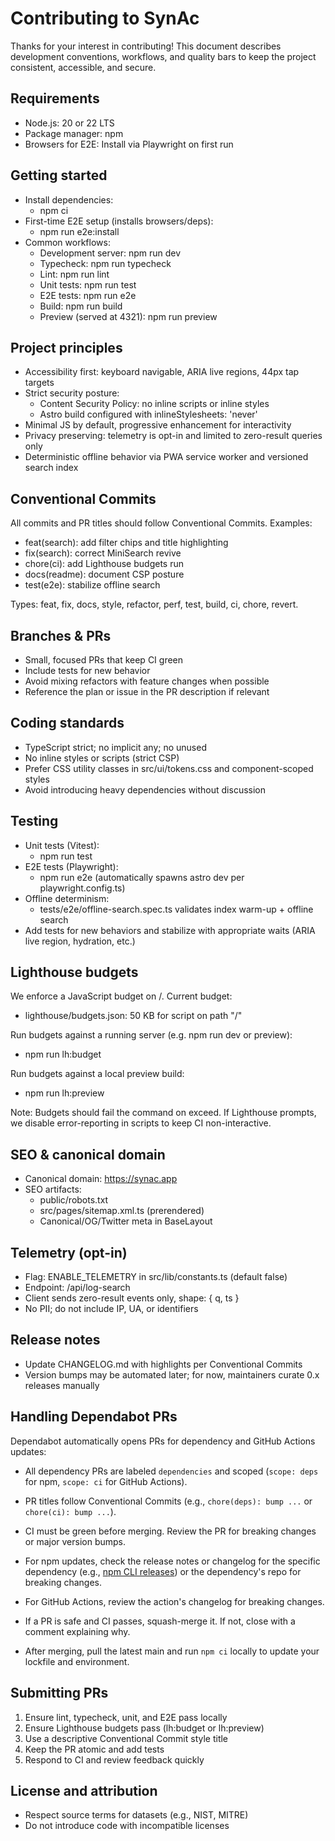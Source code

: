 # Contributing to SynAc

Thanks for your interest in contributing! This document describes development conventions, workflows, and quality bars to keep the project consistent, accessible, and secure.

## Requirements

- Node.js: 20 or 22 LTS
- Package manager: npm
- Browsers for E2E: Install via Playwright on first run

## Getting started

- Install dependencies:
  - npm ci
- First-time E2E setup (installs browsers/deps):
  - npm run e2e:install
- Common workflows:
  - Development server: npm run dev
  - Typecheck: npm run typecheck
  - Lint: npm run lint
  - Unit tests: npm run test
  - E2E tests: npm run e2e
  - Build: npm run build
  - Preview (served at 4321): npm run preview

## Project principles

- Accessibility first: keyboard navigable, ARIA live regions, 44px tap targets
- Strict security posture:
  - Content Security Policy: no inline scripts or inline styles
  - Astro build configured with inlineStylesheets: 'never'
- Minimal JS by default, progressive enhancement for interactivity
- Privacy preserving: telemetry is opt-in and limited to zero-result queries only
- Deterministic offline behavior via PWA service worker and versioned search index

## Conventional Commits

All commits and PR titles should follow Conventional Commits. Examples:
- feat(search): add filter chips and title highlighting
- fix(search): correct MiniSearch revive
- chore(ci): add Lighthouse budgets run
- docs(readme): document CSP posture
- test(e2e): stabilize offline search

Types: feat, fix, docs, style, refactor, perf, test, build, ci, chore, revert.

## Branches & PRs

- Small, focused PRs that keep CI green
- Include tests for new behavior
- Avoid mixing refactors with feature changes when possible
- Reference the plan or issue in the PR description if relevant

## Coding standards

- TypeScript strict; no implicit any; no unused
- No inline styles or scripts (strict CSP)
- Prefer CSS utility classes in src/ui/tokens.css and component-scoped styles
- Avoid introducing heavy dependencies without discussion

## Testing

- Unit tests (Vitest):
  - npm run test
- E2E tests (Playwright):
  - npm run e2e (automatically spawns astro dev per playwright.config.ts)
- Offline determinism:
  - tests/e2e/offline-search.spec.ts validates index warm-up + offline search
- Add tests for new behaviors and stabilize with appropriate waits (ARIA live region, hydration, etc.)

## Lighthouse budgets

We enforce a JavaScript budget on /. Current budget:
- lighthouse/budgets.json: 50 KB for script on path "/"

Run budgets against a running server (e.g. npm run dev or preview):
- npm run lh:budget

Run budgets against a local preview build:
- npm run lh:preview

Note: Budgets should fail the command on exceed. If Lighthouse prompts, we disable error-reporting in scripts to keep CI non-interactive.

## SEO & canonical domain

- Canonical domain: https://synac.app
- SEO artifacts:
  - public/robots.txt
  - src/pages/sitemap.xml.ts (prerendered)
  - Canonical/OG/Twitter meta in BaseLayout

## Telemetry (opt-in)

- Flag: ENABLE_TELEMETRY in src/lib/constants.ts (default false)
- Endpoint: /api/log-search
- Client sends zero-result events only, shape: { q, ts }
- No PII; do not include IP, UA, or identifiers

## Release notes

- Update CHANGELOG.md with highlights per Conventional Commits
- Version bumps may be automated later; for now, maintainers curate 0.x releases manually


## Handling Dependabot PRs

Dependabot automatically opens PRs for dependency and GitHub Actions updates:

- All dependency PRs are labeled `dependencies` and scoped (`scope: deps` for npm, `scope: ci` for GitHub Actions).
- PR titles follow Conventional Commits (e.g., `chore(deps): bump ...` or `chore(ci): bump ...`).
- CI must be green before merging. Review the PR for breaking changes or major version bumps.
- For npm updates, check the release notes or changelog for the specific dependency (e.g., [npm CLI releases](https://github.com/npm/cli/releases)) or the dependency's repo for breaking changes.

- For GitHub Actions, review the action's changelog for breaking changes.
- If a PR is safe and CI passes, squash-merge it. If not, close with a comment explaining why.
- After merging, pull the latest main and run `npm ci` locally to update your lockfile and environment.

## Submitting PRs

1) Ensure lint, typecheck, unit, and E2E pass locally
2) Ensure Lighthouse budgets pass (lh:budget or lh:preview)
3) Use a descriptive Conventional Commit style title
4) Keep the PR atomic and add tests
5) Respond to CI and review feedback quickly

## License and attribution

- Respect source terms for datasets (e.g., NIST, MITRE)
- Do not introduce code with incompatible licenses
